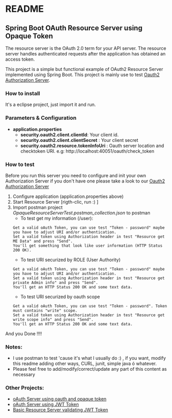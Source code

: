 # README

## Spring Boot OAuth Resource Server using Opaque Token

The resource server is the OAuth 2.0 term for your API server. The resource server handles authenticated requests after the application has obtained an access token.

This project is a simple but functional example of OAuth2 Resource Server implemented using Spring Boot. This project is mainly use to test [Oauth2 Authorization Server](https://github.com/mariocuellar1/oauth-server-opaque).

### How to install
It's a eclipse project, just import it and run.

### Parameters & Configuration
* **application.properties**
  * **security.oauth2.client.clientId**: Your client id. 
  * **security.oauth2.client.clientSecret** : Your client secret
  * **security.oauth2.resource.tokenInfoUri** : Oauth server location and checktoken URI. e.g: http://localhost:40051/oauth/check_token

### How to test

Before you run this server you need to configure and init your own Authorization Server if you don't have one please take a look to our [Oauth2 Authorization Server](https://github.com/mariocuellar1/oauth-server-opaque)

1. Configure application (application.properties above)
2. Start Resource Server [rigth-clic, run  :) ]
3. Import postman project *OpaqueResourceServerTest.postman_collection.json* to postman
   * To test get my information (/user):
   ```
   Get a valid oAuth Token, you can use test "Token - password" maybe you have to adjust URI and/or authentication.
   Set a valid token using Authorization header in test "Resource get ME Data" and press "Send". 
   You'll get something that look like user information (HTTP Status 200 OK).
   ```
   * To test URI securized by ROLE (User Authority)
   ```
   Get a valid oAuth Token, you can use test "Token - password" maybe you have to adjust URI and/or authentication.
   Set a valid token using Authorization header in test "Resource get private Admin info" and press "Send". 
   You'll get an HTTP Status 200 OK and some text data.
   ```
   * To test URI securized by oauth scope 
   ```
   Get a valid oAuth Token, you can use test "Token - password". Token must contains "write" scope.
   Set a valid token using Authorization header in test "Resource get write scope info" and press "Send". 
   You'll get an HTTP Status 200 OK and some text data.
   ```
   
And you Done !!!!

### Notes:
- I use postman to test 'cause it's what I usually do :) , if you want, modify this readme adding other ways, CURL, junit, simple java ó whatever.
- Please feel free to add/modify/correct/update any part of this content as necessary

### Other Projects:
- [oAuth Server using oauth and opaque token](https://github.com/mariocuellar1/oauth-server-opaque)
- [oAuth Server using JWT Token](https://github.com/mariocuellar1/oauth-server-jwt)
- [Basic Resource Server validating JWT Token](https://github.com/mariocuellar1/basic-resource-server-jwt)

   
   

